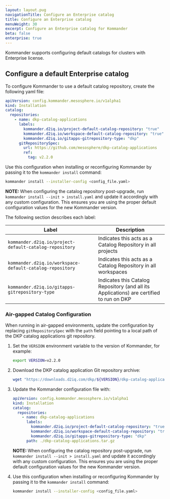 ```yaml
---
layout: layout.pug
navigationTitle: Configure an Enterprise catalog
title: Configure an Enterprise catalog
menuWeight: 30
excerpt: Configure an Enterprise catalog for Kommander
beta: false
enterprise: true
---
```


Kommander supports configuring default catalogs for clusters with Enterprise license.

## Configure a default Enterprise catalog

To configure Kommander to use a default catalog repository, create the following yaml file:

```yaml
apiVersion: config.kommander.mesosphere.io/v1alpha1
kind: Installation
catalog:
  repositories:
    - name: dkp-catalog-applications
      labels:
        kommander.d2iq.io/project-default-catalog-repository: "true"
        kommander.d2iq.io/workspace-default-catalog-repository: "true"
        kommander.d2iq.io/gitapps-gitrepository-type: "dkp"
      gitRepositorySpec:
        url: https://github.com/mesosphere/dkp-catalog-applications
        ref:
          tag: v2.2.0
```

Use this configuration when installing or reconfiguring Kommander by passing it to the `kommander install` command:

```bash
kommander install --installer-config <config_file.yaml>
```

<p class="message--note"><strong>NOTE: </strong>When configuring the catalog repository post-upgrade, run <code>kommander install --init > install.yaml</code> and update it accordingly with any custom configuration. This ensures you are using the proper default configuration values for the new Kommander version.</p>

The following section describes each label:

| Label  |  Description |
|---|---|
| `kommander.d2iq.io/project-default-catalog-repository`  | Indicates this acts as a Catalog Repository in all projects  |
| `kommander.d2iq.io/workspace-default-catalog-repository`  | Indicates this acts as a Catalog Repository in all workspaces  |
| `kommander.d2iq.io/gitapps-gitrepository-type`  |  Indicates this Catalog Repository (and all its Applications) are certified to run on DKP |

### Air-gapped Catalog Configuration

When running in air-gapped environments, update the configuration by replacing `gitRepositorySpec` with the `path` field pointing to a local path of the DKP catalog applications git repository.

1.  Set the `VERSION` environment variable to the version of Kommander, for example:

    ```bash
    export VERSION=v2.2.0
    ```

1.  Download the DKP catalog application Git repository archive:

    ```bash
    wget "https://downloads.d2iq.com/dkp/${VERSION}/dkp-catalog-applications-${VERSION}.tar.gz" -O dkp-catalog-applications.tar.gz
    ```

1.  Update the Kommander configuration file with:

    ```yaml
    apiVersion: config.kommander.mesosphere.io/v1alpha1
    kind: Installation
    catalog:
      repositories:
        - name: dkp-catalog-applications
          labels:
            kommander.d2iq.io/project-default-catalog-repository: "true"
            kommander.d2iq.io/workspace-default-catalog-repository: "true"
            kommander.d2iq.io/gitapps-gitrepository-type: "dkp"
          path: ./dkp-catalog-applications.tar.gz
    ```

    <p class="message--note"><strong>NOTE: </strong>When configuring the catalog repository post-upgrade, run <code>kommander install --init > install.yaml</code> and update it accordingly with any custom configuration. This ensures you are using the proper default configuration values for the new Kommander version.</p>

1.  Use this configuration when installing or reconfiguring Kommander by passing it to the `kommander install` command:

    ```bash
    kommander install --installer-config <config_file.yaml>
    ```
